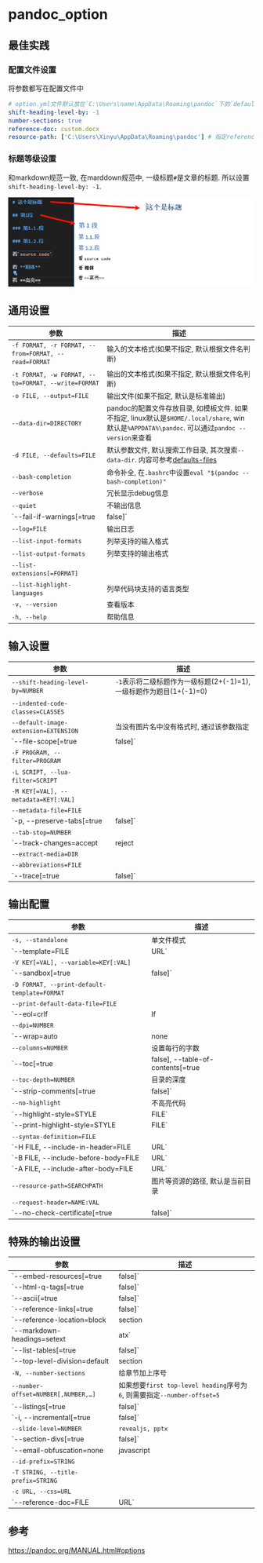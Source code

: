 # pandoc_option


## 最佳实践

### 配置文件设置

将参数都写在配置文件中

```yml
# option.yml文件默认放在`C:\Users\name\AppData\Roaming\pandoc`下的`defaults`文件夹中
shift-heading-level-by: -1
number-sections: true
reference-doc: custom.docx
resource-path: ['C:\Users\Xinyu\AppData\Roaming\pandoc'] # 指定reference-doc(模板文件)的路径
```

### 标题等级设置
和markdown规范一致, 在marddown规范中, 一级标题`#`是文章的标题. 所以设置`shift-heading-level-by: -1`.

![alt text](pandoc_option/标题等级.png)







## 通用设置

参数|描述
--|--
`-f FORMAT, -r FORMAT, --from=FORMAT, --read=FORMAT`|输入的文本格式(如果不指定, 默认根据文件名判断)
`-t FORMAT, -w FORMAT, --to=FORMAT, --write=FORMAT`|输出的文本格式(如果不指定, 默认根据文件名判断)
`-o FILE, --output=FILE`|输出文件(如果不指定, 默认是标准输出)
`--data-dir=DIRECTORY`|pandoc的配置文件存放目录, 如模板文件. 如果不指定, linux默认是`$HOME/.local/share`, win默认是`%APPDATA%\pandoc`. 可以通过`pandoc --version`来查看
`-d FILE, --defaults=FILE`|默认参数文件, 默认搜索工作目录, 其次搜索`--data-dir`. 内容可参考[defaults-files](https://pandoc.org/MANUAL.html#defaults-files)
`--bash-completion`|命令补全, 在`.bashrc`中设置`eval "$(pandoc --bash-completion)"`
`--verbose`|冗长显示debug信息
`--quiet`|不输出信息
`--fail-if-warnings[=true|false]`|有任何的警告, 都退出
`--log=FILE`|输出日志
`--list-input-formats`|列举支持的输入格式
`--list-output-formats`|列举支持的输出格式
`--list-extensions[=FORMAT]`|
`--list-highlight-languages`|列举代码块支持的语言类型
`-v, --version`|查看版本
`-h, --help`|帮助信息

## 输入设置

参数|描述
--|--
`--shift-heading-level-by=NUMBER`|`-1`表示将二级标题作为一级标题(2+(-1)=1), 一级标题作为题目(1+(-1)=0)
`--indented-code-classes=CLASSES`|
`--default-image-extension=EXTENSION`|当没有图片名中没有格式时, 通过该参数指定
`--file-scope[=true|false]`|
`-F PROGRAM, --filter=PROGRAM`|
`-L SCRIPT, --lua-filter=SCRIPT`|
`-M KEY[=VAL], --metadata=KEY[:VAL]`|
`--metadata-file=FILE`|
`-p, --preserve-tabs[=true|false]`|
`--tab-stop=NUMBER`|
`--track-changes=accept|reject|all`|
`--extract-media=DIR`|
`--abbreviations=FILE`|
`--trace[=true|false]`|

## 输出配置

参数|描述
--|--
`-s, --standalone`|单文件模式
`--template=FILE|URL`|模板文件, [参考](https://pandoc.org/MANUAL.html#templates)
`-V KEY[=VAL], --variable=KEY[:VAL]`|
`--sandbox[=true|false]`|
`-D FORMAT, --print-default-template=FORMAT`|
`--print-default-data-file=FILE`|
`--eol=crlf|lf|native`|
`--dpi=NUMBER`|
`--wrap=auto|none|preserve`|
`--columns=NUMBER`|设置每行的字数
`--toc[=true|false], --table-of-contents[=true|false]`|正文前设置目录
`--toc-depth=NUMBER`|目录的深度
`--strip-comments[=true|false]`|默认不输出注释
`--no-highlight`|不高亮代码
`--highlight-style=STYLE|FILE`|高亮代码的样式
`--print-highlight-style=STYLE|FILE`|
`--syntax-definition=FILE`|
`-H FILE, --include-in-header=FILE|URL`|
`-B FILE, --include-before-body=FILE|URL`|
`-A FILE, --include-after-body=FILE|URL`|
`--resource-path=SEARCHPATH`|图片等资源的路径, 默认是当前目录
`--request-header=NAME:VAL`|
`--no-check-certificate[=true|false]`|

## 特殊的输出设置

参数|描述
--|--
`--embed-resources[=true|false]`|单HTML文件, 无依赖资源
`--html-q-tags[=true|false]`|
`--ascii[=true|false]`|
`--reference-links[=true|false]`|
`--reference-location=block|section|document`|
`--markdown-headings=setext|atx`|
`--list-tables[=true|false]`|
`--top-level-division=default|section|chapter|part`|
`-N, --number-sections`|给章节加上序号
`--number-offset=NUMBER[,NUMBER,…]`|如果想要`first top-level heading`序号为`6`, 则需要指定`--number-offset=5`
`--listings[=true|false]`|
`-i, --incremental[=true|false]`|
`--slide-level=NUMBER`|`revealjs, pptx`
`--section-divs[=true|false]`|
`--email-obfuscation=none|javascript|references`|
`--id-prefix=STRING`|
`-T STRING, --title-prefix=STRING`|
`-c URL, --css=URL`|
`--reference-doc=FILE|URL`|


## 参考
https://pandoc.org/MANUAL.html#options
















